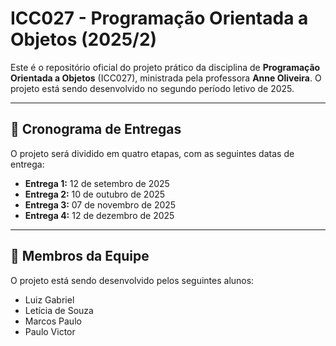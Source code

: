 # ICC027 - Programação Orientada a Objetos (2025/2)

Este é o repositório oficial do projeto prático da disciplina de **Programação Orientada a Objetos** (ICC027), ministrada pela professora **Anne Oliveira**. O projeto está sendo desenvolvido no segundo período letivo de 2025.

---

## 📅 Cronograma de Entregas

O projeto será dividido em quatro etapas, com as seguintes datas de entrega:

* **Entrega 1:** 12 de setembro de 2025
* **Entrega 2:** 10 de outubro de 2025
* **Entrega 3:** 07 de novembro de 2025
* **Entrega 4:** 12 de dezembro de 2025

---

## 👥 Membros da Equipe

O projeto está sendo desenvolvido pelos seguintes alunos:

* Luiz Gabriel
* Letícia de Souza
* Marcos Paulo
* Paulo Victor
